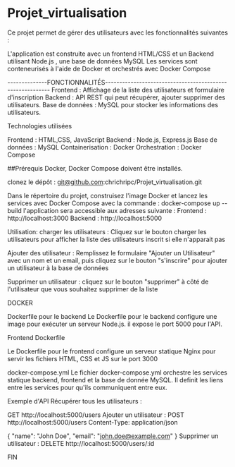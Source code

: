 # Projet_virtualisation


Ce projet permet de gérer des utilisateurs avec les fonctionnalités suivantes :

L'application est construite avec un frontend HTML/CSS et un Backend utilisant Node.js , une base de données MySQL
Les services sont conteneurisés à l'aide de Docker et orchestrés avec Docker Compose

--------------FONCTIONNALITÉS----------------------------------------------------------
Frontend : Affichage de la liste des utilisateurs et formulaire d'inscription 
Backend : API REST qui peut récupérer, ajouter supprimer des utilisateurs.
Base de données : MySQL pour stocker les informations des utilisateurs.

Technologies utilisées

Frontend : HTML,CSS, JavaScript
Backend : Node.js, Express.js
Base de données : MySQL
Containerisation : Docker
Orchestration : Docker Compose


##Prérequis 
Docker, Docker Compose doivent être installés.

clonez le dépôt :
git@github.com:chrichripc/Projet_virtualisation.git

Dans le répertoire du projet, construisez l'image Docker et lancez les services avec Docker Compose 
avec la commande : docker-compose up --build
l'application sera accessible aux adresses suivante :
Frontend : http://localhost:3000
Backend : http://localhost:5000


Utilisation: 
charger les utilisateurs : 
 Cliquez sur le bouton charger les utilisateurs pour afficher la liste des utilisateurs inscrit si elle n'apparait pas

Ajouter des utilisateur : 
Remplissez le formulaire "Ajouter un Utilisateur" avec un nom et un email, puis cliquez sur le bouton "s'inscrire" pour ajouter un utilisateur à la base de données

Supprimer un utilisateur : 
cliquez sur le bouton "supprimer" à côté de l'utilisateur que vous souhaitez supprimer de la liste

DOCKER 

Dockerfile pour le backend
Le Dockerfile pour le backend configure une image pour exécuter un serveur Node.js. il expose le port 5000 pour l'API.

Frontend Dockerfile

Le Dockerfile pour le frontend configure un serveur statique Nginx pour servir les fichiers HTML, CSS et JS sur le port 3000

docker-compose.yml 
Le fichier docker-compose.yml orchestre les services statique backend, frontend et la base de donnée MySQL. Il definit les liens entre les services pour qu'ils communiquent entre eux.



Exemple d'API 
Récupérer tous les utilisateurs :

GET http://localhost:5000/users
Ajouter un utilisateur :
POST http://localhost:5000/users
Content-Type: application/json

{
  "name": "John Doe",
  "email": "john.doe@example.com"
}
Supprimer un utilisateur :
DELETE http://localhost:5000/users/:id

FIN
